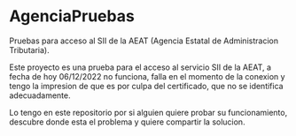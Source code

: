# AgenciaPruebas
Pruebas para acceso al SII de la AEAT (Agencia Estatal de Administracion Tributaria).

Este proyecto es una prueba para el acceso al servicio SII de la AEAT, a fecha de hoy 06/12/2022 no funciona, falla en el momento de la conexion y tengo la impresion de que es por culpa del certificado, que no se identifica adecuadamente.

Lo tengo en este repositorio por si alguien quiere probar su funcionamiento, descubre donde esta el problema y quiere compartir la solucion.
